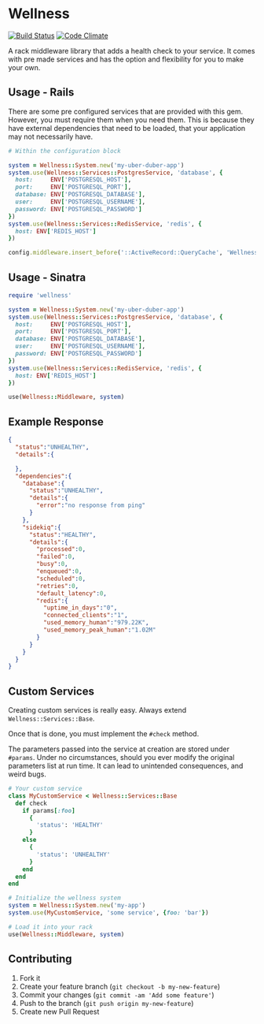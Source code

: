 # Wellness

[![Build Status](https://travis-ci.org/warmwaffles/wellness.png?branch=master)](https://travis-ci.org/warmwaffles/wellness)
[![Code Climate](https://codeclimate.com/github/warmwaffles/wellness.png)](https://codeclimate.com/github/warmwaffles/wellness)

A rack middleware library that adds a health check to your service. It comes
with pre made services and has the option and flexibility for you to make your
own.

## Usage - Rails

There are some pre configured services that are provided with this gem.
However, you must require them when you need them. This is because they have
external dependencies that need to be loaded, that your application may not
necessarily have.

```rb
# Within the configuration block

system = Wellness::System.new('my-uber-duber-app')
system.use(Wellness::Services::PostgresService, 'database', {
  host:     ENV['POSTGRESQL_HOST'],
  port:     ENV['POSTGRESQL_PORT'],
  database: ENV['POSTGRESQL_DATABASE'],
  user:     ENV['POSTGRESQL_USERNAME'],
  password: ENV['POSTGRESQL_PASSWORD']
})
system.use(Wellness::Services::RedisService, 'redis', {
  host: ENV['REDIS_HOST']
})

config.middleware.insert_before('::ActiveRecord::QueryCache', 'Wellness::Middleware', system)
```

## Usage - Sinatra

```ruby
require 'wellness'

system = Wellness::System.new('my-uber-duber-app')
system.use(Wellness::Services::PostgresService, 'database', {
  host:     ENV['POSTGRESQL_HOST'],
  port:     ENV['POSTGRESQL_PORT'],
  database: ENV['POSTGRESQL_DATABASE'],
  user:     ENV['POSTGRESQL_USERNAME'],
  password: ENV['POSTGRESQL_PASSWORD']
})
system.use(Wellness::Services::RedisService, 'redis', {
  host: ENV['REDIS_HOST']
})

use(Wellness::Middleware, system)
```

## Example Response

```json
{
  "status":"UNHEALTHY",
  "details":{

  },
  "dependencies":{
    "database":{
      "status":"UNHEALTHY",
      "details":{
        "error":"no response from ping"
      }
    },
    "sidekiq":{
      "status":"HEALTHY",
      "details":{
        "processed":0,
        "failed":0,
        "busy":0,
        "enqueued":0,
        "scheduled":0,
        "retries":0,
        "default_latency":0,
        "redis":{
          "uptime_in_days":"0",
          "connected_clients":"1",
          "used_memory_human":"979.22K",
          "used_memory_peak_human":"1.02M"
        }
      }
    }
  }
}
```

## Custom Services

Creating custom services is really easy. Always extend
`Wellness::Services::Base`.

Once that is done, you must implement the `#check` method.

The parameters passed into the service at creation are stored under `#params`.
Under no circumstances, should you ever modify the original parameters list at
run time. It can lead to unintended consequences, and weird bugs.

```ruby
# Your custom service
class MyCustomService < Wellness::Services::Base
  def check
    if params[:foo]
      {
        'status': 'HEALTHY'
      }
    else
      {
        'status': 'UNHEALTHY'
      }
    end
  end
end

# Initialize the wellness system
system = Wellness::System.new('my-app')
system.use(MyCustomService, 'some service', {foo: 'bar'})

# Load it into your rack
use(Wellness::Middleware, system)
```

## Contributing

1. Fork it
2. Create your feature branch (`git checkout -b my-new-feature`)
3. Commit your changes (`git commit -am 'Add some feature'`)
4. Push to the branch (`git push origin my-new-feature`)
5. Create new Pull Request
